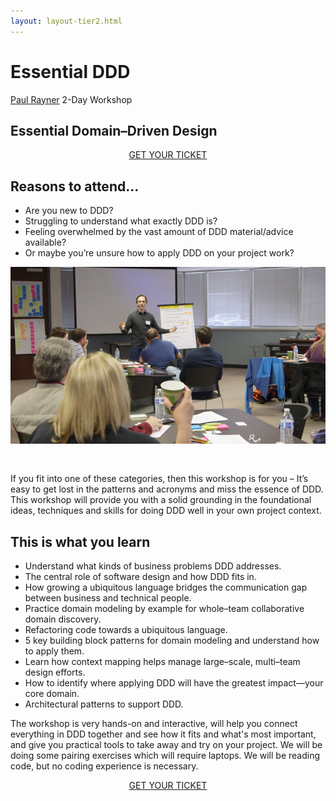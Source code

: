 ```yaml
---
layout: layout-tier2.html
---
```

<div class="container section workshops">
	<h1 class="section-header">Essential DDD</h1>
	<!--<p class="copy">
		Want to maximize your learning by really digging into a topic and getting hands-on experience with an expert instructor? We will be offering full-day (9am-5pm) pre-conference workshops prior to the Wednesday evening conference kickoff on Tuesday and Wednesday, September 11 &amp; 12, 2018.
	</p>-->
	<!-- begin workshop element -->
	<div class="row">
      <div class="col-xs-12 col-sm-2">
            <div class="speaker-container">
                <a href="../speakers/paul-rayner.html"><div class="speaker-img paul-rayner"></div></a>
                </div>
            </div>
        <div class="col-xs-12 col-sm-10 workshop-list">
        <!--<h2><a href="../speakers/paul-rayner.html">Essential DDD</a></h2>-->
            <p class="copy">            
                <span class="workshops--speaker-name"><a href="../speakers/paul-rayner.html">Paul Rayner</a></span>
                <span class="workshops--duration">2-Day Workshop</span>
            </p>
            <h2 class="speaker-subheader"><strong>Essential Domain–Driven Design</strong></h2>
            <div class="col-xs-12" align="center">
                <a class="btn get-ticket-btn" href="https://ti.to/explore-ddd-conference/explore-ddd-2018">GET YOUR TICKET</a>
            </div>
            <h2 class="speaker-subheader">Reasons to attend...</h2>
            <p></p>
            <ul class="copy-list">
            <li>Are you new to DDD?</li>
            <li>Struggling to understand what exactly DDD is?</li>
            <li>Feeling overwhelmed by the vast amount of DDD material/advice available?</li>
            <li>Or maybe you’re unsure how to apply DDD on your project work?</li>
            </ul>
            <img src="../img/workshop/Workshop-Paul-Rayner.png" class="speaker--workshop-content-img" alt="" style="margin-bottom: 30px;"/>
            <p class="copy">If you fit into one of these categories, then this workshop is for you – It’s easy to get lost in the patterns and acronyms and miss the essence of DDD. This workshop will provide you with a solid grounding in the foundational ideas, techniques and skills for doing DDD well in your own project context.</p>
            <h2 class="speaker-subheader">This is what you learn</h2>
            <ul class="copy-list">
            <li>Understand what kinds of business problems DDD addresses.</li>
            <li>The central role of software design and how DDD fits in.</li>
            <li>How growing a ubiquitous language bridges the communication gap between business and technical people.</li>
            <li>Practice domain modeling by example for whole–team collaborative domain discovery.</li>
            <li>Refactoring code towards a ubiquitous language.</li>
            <li>5 key building block patterns for domain modeling and understand how to apply them.</li>
            <li>Learn how context mapping helps manage large–scale, multi–team design efforts.</li>
            <li>How to identify where applying DDD will have the greatest impact—your core domain.</li>
            <li>Architectural patterns to support DDD.</li>
            </ul>
            <p class="copy">The workshop is very hands-on and interactive, will help you connect everything in DDD together and see how it fits and what's most important, and give you practical tools to take away and try on your project. We will be doing some pairing exercises which will require laptops. We will be reading code, but no coding experience is necessary. </p>
            <div class="col-xs-12" align="center">
                <a class="btn" href="https://ti.to/explore-ddd-conference/explore-ddd-2018">GET YOUR TICKET</a>
            </div>
        </div>
    </div>
</div> <!-- container -->
